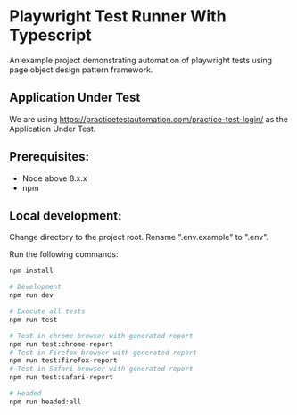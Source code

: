 # Playwright Test Runner With Typescript

An example project demonstrating automation of playwright tests using page object design pattern framework.

## Application Under Test
We are using https://practicetestautomation.com/practice-test-login/ as the Application Under Test.

## Prerequisites:
* Node above 8.x.x
* npm

## Local development:
Change directory to the project root. Rename ".env.example" to ".env".

Run the following commands:
```bash
npm install

# Development
npm run dev

# Execute all tests
npm run test

# Test in chrome browser with generated report
npm run test:chrome-report
# Test in Firefox browser with generated report
npm run test:firefox-report
# Test in Safari browser with generated report
npm run test:safari-report

# Headed
npm run headed:all
```